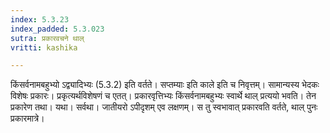 ```yaml
---
index: 5.3.23
index_padded: 5.3.023
sutra: प्रकारवचने थाल्
vritti: kashika

---
```

किंसर्वनामबहुभ्यो ऽद्व्यादिभ्यः (5.3.2) इति वर्तते। सप्तम्याः इति काले इति च निवृत्तम्। सामान्यस्य भेदकः विशेषः प्रकारः। प्रकृत्यर्थविशेषणं च एतत्। प्रकारवृत्तिभ्यः किंसर्वनामबहुभ्यः स्वार्थे थाल् प्रत्ययो भवति। तेन प्रकारेण तथा। यथा। सर्वथा। जातीयरो ऽपीदृशम् एव लक्षणम्। स तु स्वभावात् प्रकारवति वर्तते, थाल् पुनः प्रकारमात्रे।
